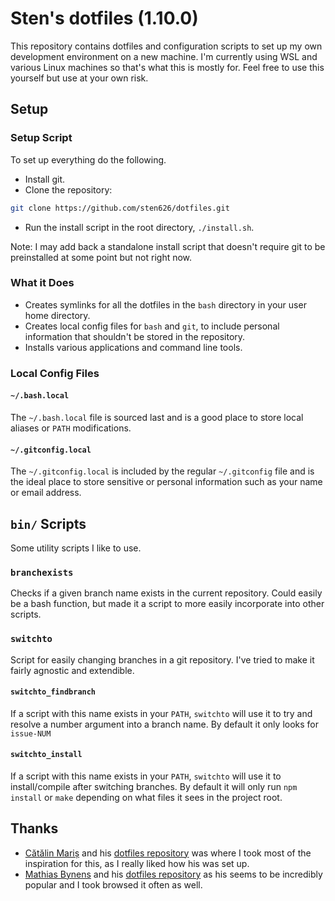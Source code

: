 # Sten's dotfiles (1.10.0)

This repository contains dotfiles and configuration scripts to set up my own development environment on a new machine. I'm currently using WSL and various Linux machines so that's what this is mostly for. Feel free to use this yourself but use at your own risk.

## Setup

### Setup Script

To set up everything do the following.

- Install git.
- Clone the repository:

```bash
git clone https://github.com/sten626/dotfiles.git
```

- Run the install script in the root directory, `./install.sh`.

Note: I may add back a standalone install script that doesn't require git to be preinstalled at some point but not right now.

### What it Does

- Creates symlinks for all the dotfiles in the `bash` directory in your user home directory.
- Creates local config files for `bash` and `git`, to include personal information that shouldn't be stored in the repository.
- Installs various applications and command line tools.

### Local Config Files

#### `~/.bash.local`

The `~/.bash.local` file is sourced last and is a good place to store local aliases or `PATH` modifications.

#### `~/.gitconfig.local`

The `~/.gitconfig.local` is included by the regular `~/.gitconfig` file and is the ideal place to store sensitive or personal information such as your name or email address.

## `bin/` Scripts

Some utility scripts I like to use.

### `branchexists`

Checks if a given branch name exists in the current repository. Could easily be a bash function, but made it a script to more easily incorporate into other scripts.

### `switchto`

Script for easily changing branches in a git repository. I've tried to make it fairly agnostic and extendible.

#### `switchto_findbranch`

If a script with this name exists in your `PATH`, `switchto` will use it to try and resolve a number argument into a branch name. By default it only looks for `issue-NUM`

#### `switchto_install`

If a script with this name exists in your `PATH`, `switchto` will use it to install/compile after switching branches. By default it will only run `npm install` or `make` depending on what files it sees in the project root.

## Thanks

- [Cătălin Mariș](https://github.com/alrra) and his [dotfiles repository](https://github.com/alrra/dotfiles) was where I took most of the inspiration for this, as I really liked how his was set up.
- [Mathias Bynens](https://github.com/mathiasbynens) and his [dotfiles repository](https://github.com/mathiasbynens/dotfiles) as his seems to be incredibly popular and I took browsed it often as well.
